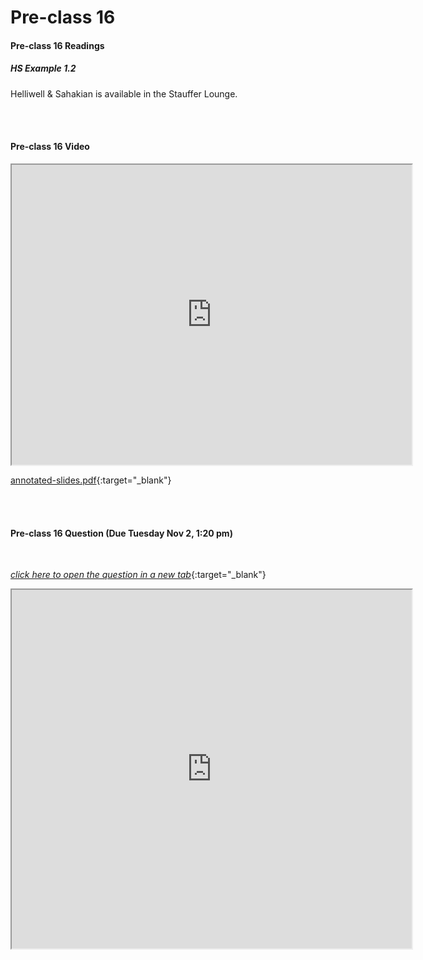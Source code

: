 # Pre-class 16

#### Pre-class 16 Readings

##### HS Example 1.2

Helliwell & Sahakian is available in the Stauffer Lounge.  

<br>
<br>

#### Pre-class 16 Video

<iframe src="https://drive.google.com/file/d/1E18t77n86ktXEFlkiLpbBvYxZ2pW4Cl-/preview" width="640" height="480" allowfullscreen>Loading…
</iframe>

[annotated-slides.pdf](https://drive.google.com/file/d/12--XeZlKlQOIVuaakjrEOX2G3uzQ_OGh/view?usp=sharing){:target="_blank"}

<br>
<br>

#### Pre-class 16 Question (Due Tuesday Nov 2, 1:20 pm)

<br>

[*click here to open the question in a new tab*](https://forms.gle/cBDS5mijXxyZcojbA){:target="_blank"}

<iframe src="https://docs.google.com/forms/d/e/1FAIpQLSdb3Uf5qQ0MdW17vNjUmBx74vmV-FOMyDjvQYka5OuiH-uQXQ/viewform?embedded=true" width="640" height="574" frameborder="20" marginheight="0" marginwidth="0">Loading…
</iframe>
